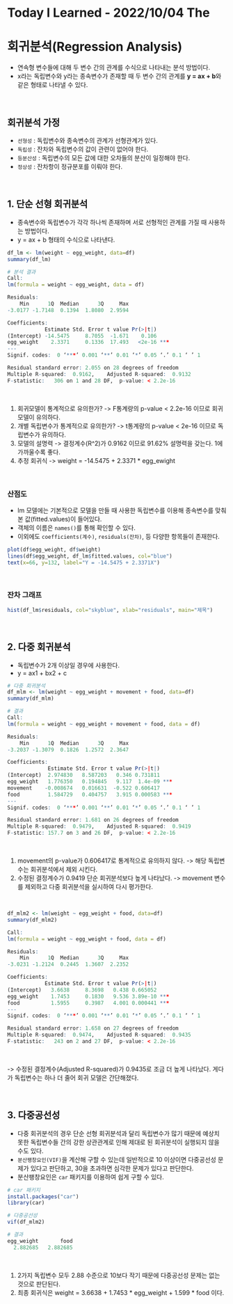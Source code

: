 # Today I Learned - 2022/10/04 The

# 회귀분석(Regression Analysis)
- 연속형 변수들에 대해 두 변수 간의 관계를 수식으로 나타내는 분석 방법이다.
- x라는 독립변수와 y라는 종속변수가 존재할 때 두 변수 간의 관계를 **y = ax + b**와 같은 형태로 나타낼 수 있다.
<br>

## 회귀분석 가정
- `선형성` : 독립변수와 종속변수의 관계가 선형관계가 있다.
- `독립성` : 잔차와 독립변수의 값이 관련이 없어야 한다.
- `등분산성` : 독립변수의 모든 값에 대한 오차들의 분산이 일정해야 한다.
- `정상성` : 잔차항이 정규분포를 이뤄야 한다.
<br>

## 1. 단순 선형 회귀분석
- 종속변수와 독립변수가 각각 하나씩 존재하며 서로 선형적인 관계를 가질 때 사용하는 방법이다.
- y = ax + b 형태의 수식으로 나타낸다.
```r
df_lm <- lm(weight ~ egg_weight, data=df)
summary(df_lm)
```
```r
# 분석 결과
Call:
lm(formula = weight ~ egg_weight, data = df)

Residuals:
    Min      1Q  Median      3Q     Max 
-3.0177 -1.7148  0.1394  1.8080  2.9594 

Coefficients:
            Estimate Std. Error t value Pr(>|t|)    
(Intercept) -14.5475     8.7055  -1.671    0.106    
egg_weight    2.3371     0.1336  17.493   <2e-16 ***
---
Signif. codes:  0 ‘***’ 0.001 ‘**’ 0.01 ‘*’ 0.05 ‘.’ 0.1 ‘ ’ 1

Residual standard error: 2.055 on 28 degrees of freedom
Multiple R-squared:  0.9162,	Adjusted R-squared:  0.9132 
F-statistic:   306 on 1 and 28 DF,  p-value: < 2.2e-16
```
<br>

1) 회귀모델이 통계적으로 유의한가? -> F통계량의 p-value < 2.2e-16 이므로 회귀모델이 유의하다.
2) 개별 독립변수가 통계적으로 유의한가? -> t통계량의 p-value < 2e-16 이므로 독립변수가 유의하다.
3) 모델의 설명력 -> 결정계수(R^2)가 0.9162 이므로 91.62% 설명력을 갖는다. 1에 가까울수록 좋다.
4) 추정 회귀식 -> weight = -14.5475 + 2.3371 * egg_ewight
<br>

### 산점도
- lm 모델에는 기본적으로 모델을 만들 때 사용한 독립변수를 이용해 종속변수를 맞춰본 값(fitted.values)이 들어있다.
- 객체의 이름은 `names()`를 통해 확인할 수 있다.
- 이외에도 `coefficients(계수)`, `residuals(잔차)`, 등 다양한 항목들이 존재한다.
```r
plot(df$egg_weight, df$weight)
lines(df$egg_weight, df_lm$fitted.values, col="blue")
text(x=66, y=132, label="Y = -14.5475 + 2.3371X")
```
<br>

### 잔차 그래프
```r
hist(df_lm$residuals, col="skyblue", xlab="residuals", main="제목")
```
<br>

## 2. 다중 회귀분석
- 독립변수가 2개 이상일 경우에 사용한다.
- y = ax1 + bx2 + c
```r
# 다중 회귀분석
df_mlm <- lm(weight ~ egg_weight + movement + food, data=df)
summary(df_mlm)
```
```r
# 결과
Call:
lm(formula = weight ~ egg_weight + movement + food, data = df)

Residuals:
    Min      1Q  Median      3Q     Max 
-3.2037 -1.3079  0.1826  1.2572  2.3647 

Coefficients:
             Estimate Std. Error t value Pr(>|t|)    
(Intercept)  2.974830   8.587203   0.346 0.731811    
egg_weight   1.776350   0.194845   9.117  1.4e-09 ***
movement    -0.008674   0.016631  -0.522 0.606417    
food         1.584729   0.404757   3.915 0.000583 ***
---
Signif. codes:  0 ‘***’ 0.001 ‘**’ 0.01 ‘*’ 0.05 ‘.’ 0.1 ‘ ’ 1

Residual standard error: 1.681 on 26 degrees of freedom
Multiple R-squared:  0.9479,	Adjusted R-squared:  0.9419 
F-statistic: 157.7 on 3 and 26 DF,  p-value: < 2.2e-16
```
<br>

1) movement의 p-value가 0.606417로 통계적으로 유의하지 않다. -> 해당 독립변수는 회귀분석에서 제외 시킨다.
2) 수정된 결정계수가 0.9419 단순 회귀분석보다 높게 나타났다. -> movement 변수를 제외하고 다중 회귀분석을 실시하여 다시 평가한다.
<br>

```r
df_mlm2 <- lm(weight ~ egg_weight + food, data=df)
summary(df_mlm2)
```
```r
Call:
lm(formula = weight ~ egg_weight + food, data = df)

Residuals:
    Min      1Q  Median      3Q     Max 
-3.0231 -1.2124  0.2445  1.3607  2.2352 

Coefficients:
            Estimate Std. Error t value Pr(>|t|)    
(Intercept)   3.6638     8.3698   0.438 0.665052    
egg_weight    1.7453     0.1830   9.536 3.89e-10 ***
food          1.5955     0.3987   4.001 0.000441 ***
---
Signif. codes:  0 ‘***’ 0.001 ‘**’ 0.01 ‘*’ 0.05 ‘.’ 0.1 ‘ ’ 1

Residual standard error: 1.658 on 27 degrees of freedom
Multiple R-squared:  0.9474,	Adjusted R-squared:  0.9435 
F-statistic:   243 on 2 and 27 DF,  p-value: < 2.2e-16
```
<br>

-> 수정된 결정계수(Adjusted R-squared)가 0.9435로 조금 더 높게 나타났다. 게다가 독립변수는 하나 더 줄어 회귀 모델은 간단해졌다.

<br>

## 3. 다중공선성
- 다중 회귀분석의 경우 단순 선형 회귀분석과 달리 독립변수가 많기 때문에 예상치 못한 독립변수들 간의 강한 상관관계로 인해 제대로 된 회귀분석이 실행되지 않을 수도 있다.
- `분산팽창요인(VIF)`을 계산해 구할 수 있는데 일반적으로 10 이상이면 다중공선성 문제가 있다고 판단하고, 30을 초과하면 심각한 문제가 있다고 판단한다.
- 분산팽창요인은 `car` 패키지를 이용하여 쉽게 구할 수 있다.

```r
# car 패키지
install.packages("car")
library(car)

# 다중공선성
vif(df_mlm2)

# 결과
egg_weight       food 
  2.882685   2.882685
```
<br>

1) 2가지 독립변수 모두 2.88 수준으로 10보다 작기 때문에 다중공선성 문제는 없는 것으로 판단된다.
2) 최종 회귀식은 weight = 3.6638 + 1.7453 * egg_weight + 1.599 * food 이다.
